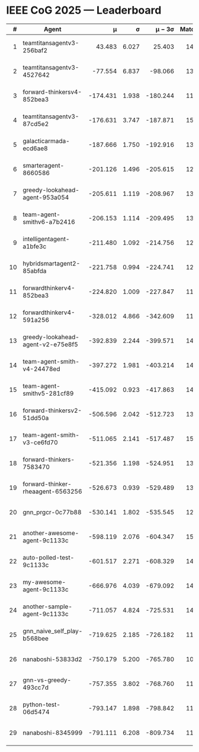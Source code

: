 # IEEE CoG 2025 — Leaderboard

| # | Agent | μ | σ | μ − 3σ | Matches | Updated |
|---:|---|---:|---:|---:|---:|---|
| 1 | teamtitansagentv3-256baf2 | 43.483 | 6.027 | 25.403 | 14498 | 2025-08-22 07:11 |
| 2 | teamtitansagentv3-4527642 | -77.554 | 6.837 | -98.066 | 13872 | 2025-08-22 07:11 |
| 3 | forward-thinkersv4-852bea3 | -174.431 | 1.938 | -180.244 | 11378 | 2025-08-22 07:11 |
| 4 | teamtitansagentv3-87cd5e2 | -176.631 | 3.747 | -187.871 | 15006 | 2025-08-22 07:11 |
| 5 | galacticarmada-ecd6ae8 | -187.666 | 1.750 | -192.916 | 13500 | 2025-08-22 07:11 |
| 6 | smarteragent-8660586 | -201.126 | 1.496 | -205.615 | 12091 | 2025-08-22 07:11 |
| 7 | greedy-lookahead-agent-953a054 | -205.611 | 1.119 | -208.967 | 13712 | 2025-08-22 07:11 |
| 8 | team-agent-smithv6-a7b2416 | -206.153 | 1.114 | -209.495 | 13940 | 2025-08-22 07:11 |
| 9 | intelligentagent-a1bfe3c | -211.480 | 1.092 | -214.756 | 12153 | 2025-08-22 07:11 |
| 10 | hybridsmartagent2-85abfda | -221.758 | 0.994 | -224.741 | 12617 | 2025-08-22 07:11 |
| 11 | forwardthinkerv4-852bea3 | -224.820 | 1.009 | -227.847 | 11621 | 2025-08-22 07:11 |
| 12 | forwardthinkerv4-591a256 | -328.012 | 4.866 | -342.609 | 11778 | 2025-08-22 07:11 |
| 13 | greedy-lookahead-agent-v2-e75e8f5 | -392.839 | 2.244 | -399.571 | 14052 | 2025-08-22 07:11 |
| 14 | team-agent-smith-v4-24478ed | -397.272 | 1.981 | -403.214 | 14742 | 2025-08-22 07:11 |
| 15 | team-agent-smithv5-281cf89 | -415.092 | 0.923 | -417.863 | 14220 | 2025-08-22 07:11 |
| 16 | forward-thinkersv2-51dd50a | -506.596 | 2.042 | -512.723 | 13928 | 2025-08-22 07:11 |
| 17 | team-agent-smith-v3-ce6fd70 | -511.065 | 2.141 | -517.487 | 15422 | 2025-08-22 07:11 |
| 18 | forward-thinkers-7583470 | -521.356 | 1.198 | -524.951 | 13320 | 2025-08-22 07:11 |
| 19 | forward-thinker-rheaagent-6563256 | -526.673 | 0.939 | -529.489 | 13848 | 2025-08-22 07:11 |
| 20 | gnn_prgcr-0c77b88 | -530.141 | 1.802 | -535.545 | 12730 | 2025-08-22 07:11 |
| 21 | another-awesome-agent-9c1133c | -598.119 | 2.076 | -604.347 | 15000 | 2025-08-22 07:11 |
| 22 | auto-polled-test-9c1133c | -601.517 | 2.271 | -608.329 | 14200 | 2025-08-22 07:11 |
| 23 | my-awesome-agent-9c1133c | -666.976 | 4.039 | -679.092 | 14320 | 2025-08-22 07:11 |
| 24 | another-sample-agent-9c1133c | -711.057 | 4.824 | -725.531 | 14160 | 2025-08-22 07:11 |
| 25 | gnn_naive_self_play-b568bee | -719.625 | 2.185 | -726.182 | 11240 | 2025-08-22 07:11 |
| 26 | nanaboshi-53833d2 | -750.179 | 5.200 | -765.780 | 10980 | 2025-08-22 07:11 |
| 27 | gnn-vs-greedy-493cc7d | -757.355 | 3.802 | -768.760 | 11680 | 2025-08-22 07:11 |
| 28 | python-test-06d5474 | -793.147 | 1.898 | -798.842 | 11700 | 2025-08-22 07:11 |
| 29 | nanaboshi-8345999 | -791.111 | 6.208 | -809.734 | 11950 | 2025-08-22 07:11 |
